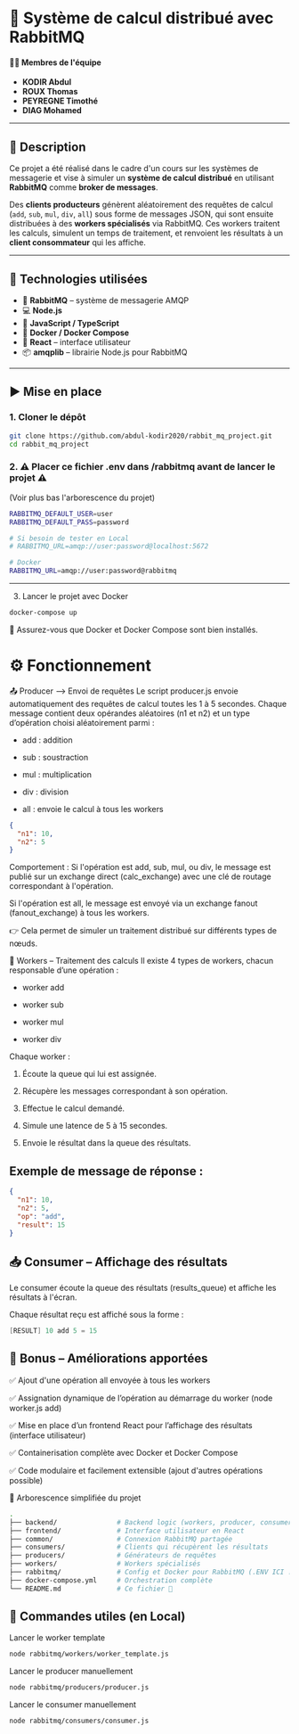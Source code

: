 # 🧠 Système de calcul distribué avec RabbitMQ

#### 👨‍💻 Membres de l'équipe
- **KODIR Abdul**  
- **ROUX Thomas**  
- **PEYREGNE Timothé**  
- **DIAG Mohamed**  

---


## 📘 Description

Ce projet a été réalisé dans le cadre d'un cours sur les systèmes de messagerie et vise à simuler un **système de calcul distribué** en utilisant **RabbitMQ** comme **broker de messages**.

Des **clients producteurs** génèrent aléatoirement des requêtes de calcul (`add`, `sub`, `mul`, `div`, `all`) sous forme de messages JSON, qui sont ensuite distribuées à des **workers spécialisés** via RabbitMQ. Ces workers traitent les calculs, simulent un temps de traitement, et renvoient les résultats à un **client consommateur** qui les affiche.

---

## 🔧 Technologies utilisées

- 🐇 **RabbitMQ** – système de messagerie AMQP
- 💻 **Node.js**
- 🧪 **JavaScript / TypeScript**
- 🐳 **Docker / Docker Compose**
- 🎨 **React** – interface utilisateur
- 📦 **amqplib** – librairie Node.js pour RabbitMQ

---

## ▶️ Mise en place

### 1. Cloner le dépôt

```bash
git clone https://github.com/abdul-kodir2020/rabbit_mq_project.git
cd rabbit_mq_project
```

### 2. ⚠️ Placer ce fichier .env dans /rabbitmq avant de lancer le projet ⚠️
(Voir plus bas l'arborescence  du projet)
```bash
RABBITMQ_DEFAULT_USER=user
RABBITMQ_DEFAULT_PASS=password

# Si besoin de tester en Local
# RABBITMQ_URL=amqp://user:password@localhost:5672

# Docker 
RABBITMQ_URL=amqp://user:password@rabbitmq 
```
---

3. Lancer le projet avec Docker
```bash
docker-compose up
```

📝 Assurez-vous que Docker et Docker Compose sont bien installés.

# ⚙️ Fonctionnement

📤 Producer –> Envoi de requêtes
Le script producer.js envoie automatiquement des requêtes de calcul toutes les 1 à 5 secondes.
Chaque message contient deux opérandes aléatoires (n1 et n2) et un type d’opération choisi aléatoirement parmi :

* add : addition

* sub : soustraction

* mul : multiplication

* div : division

* all : envoie le calcul à tous les workers

```json
{
  "n1": 10,
  "n2": 5
}
```

Comportement :
Si l'opération est add, sub, mul, ou div, le message est publié sur un exchange direct (calc_exchange) avec une clé de routage correspondant à l'opération.

Si l'opération est all, le message est envoyé via un exchange fanout (fanout_exchange) à tous les workers.

👉 Cela permet de simuler un traitement distribué sur différents types de nœuds.

🧮 Workers – Traitement des calculs
Il existe 4 types de workers, chacun responsable d’une opération :

* worker add

* worker sub

* worker mul

* worker div

Chaque worker :

1. Écoute la queue qui lui est assignée.

2. Récupère les messages correspondant à son opération.

3. Effectue le calcul demandé.

4. Simule une latence de 5 à 15 secondes.

5. Envoie le résultat dans la queue des résultats.

Exemple de message de réponse :
---

```json
{
  "n1": 10,
  "n2": 5,
  "op": "add",
  "result": 15
}
```
## 📥 Consumer – Affichage des résultats
Le consumer écoute la queue des résultats (results_queue) et affiche les résultats à l'écran.

Chaque résultat reçu est affiché sous la forme :

```csharp
[RESULT] 10 add 5 = 15
```

## 🧪 Bonus – Améliorations apportées
✅ Ajout d'une opération all envoyée à tous les workers

✅ Assignation dynamique de l’opération au démarrage du worker (node worker.js add)

✅ Mise en place d’un frontend React pour l’affichage des résultats (interface utilisateur)

✅ Containerisation complète avec Docker et Docker Compose

✅ Code modulaire et facilement extensible (ajout d'autres opérations possible)

📂 Arborescence simplifiée du projet
```bash
.
├── backend/               # Backend logic (workers, producer, consumer)
├── frontend/              # Interface utilisateur en React
├── common/                # Connexion RabbitMQ partagée
├── consumers/             # Clients qui récupèrent les résultats
├── producers/             # Générateurs de requêtes
├── workers/               # Workers spécialisés 
├── rabbitmq/              # Config et Docker pour RabbitMQ (.ENV ICI !)
├── docker-compose.yml     # Orchestration complète
└── README.md              # Ce fichier 🙂
```
## 📜 Commandes utiles (en Local)
Lancer le worker template
```bash
node rabbitmq/workers/worker_template.js
```
Lancer le producer manuellement
```bash
node rabbitmq/producers/producer.js
```
Lancer le consumer manuellement
```bash
node rabbitmq/consumers/consumer.js
```
